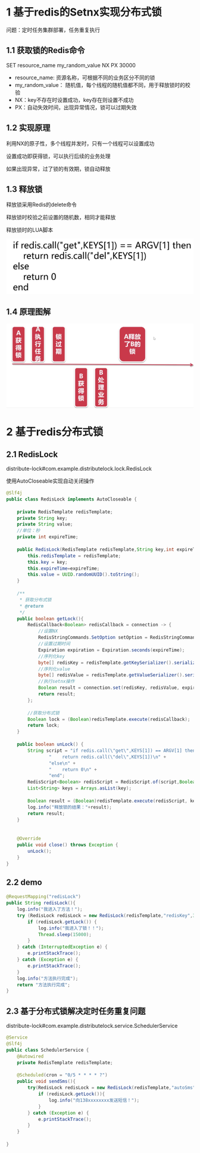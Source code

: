 # 1 基于redis的Setnx实现分布式锁

问题：定时任务集群部署，任务重复执行

## 1.1 获取锁的Redis命令

SET resource_name my_random_value NX PX 30000

- resource_name: 资源名称，可根据不同的业务区分不同的锁
- my_random_value： 随机值，每个线程的随机值都不同，用于释放锁时的校验
- NX：key不存在时设置成功，key存在则设置不成功
- PX：自动失效时间，出现异常情况，锁可以过期失效



## 1.2 实现原理

利用NX的原子性，多个线程并发时，只有一个线程可以设置成功

设置成功即获得锁，可以执行后续的业务处理

如果出现异常，过了锁的有效期，锁自动释放



## 1.3 释放锁

释放锁采用Redis的delete命令

释放锁时校验之前设置的随机数，相同才能释放

释放锁时的LUA脚本

![LUA脚本](./assets/LUA脚本.png)

## 1.4 原理图解

![原理图解](./assets/原理图解.png)

# 2 基于redis分布式锁

## 2.1 RedisLock

distribute-lock#com.example.distributelock.lock.RedisLock

使用AutoCloseable实现自动关闭操作

```java
@Slf4j
public class RedisLock implements AutoCloseable {

    private RedisTemplate redisTemplate;
    private String key;
    private String value;
    //单位：秒
    private int expireTime;

    public RedisLock(RedisTemplate redisTemplate,String key,int expireTime){
        this.redisTemplate = redisTemplate;
        this.key = key;
        this.expireTime=expireTime;
        this.value = UUID.randomUUID().toString();
    }

    /**
     * 获取分布式锁
     * @return
     */
    public boolean getLock(){
        RedisCallback<Boolean> redisCallback = connection -> {
            //设置NX
            RedisStringCommands.SetOption setOption = RedisStringCommands.SetOption.ifAbsent();
            //设置过期时间
            Expiration expiration = Expiration.seconds(expireTime);
            //序列化key
            byte[] redisKey = redisTemplate.getKeySerializer().serialize(key);
            //序列化value
            byte[] redisValue = redisTemplate.getValueSerializer().serialize(value);
            //执行setnx操作
            Boolean result = connection.set(redisKey, redisValue, expiration, setOption);
            return result;
        };

        //获取分布式锁
        Boolean lock = (Boolean)redisTemplate.execute(redisCallback);
        return lock;
    }

    public boolean unLock() {
        String script = "if redis.call(\"get\",KEYS[1]) == ARGV[1] then\n" +
                "    return redis.call(\"del\",KEYS[1])\n" +
                "else\n" +
                "    return 0\n" +
                "end";
        RedisScript<Boolean> redisScript = RedisScript.of(script,Boolean.class);
        List<String> keys = Arrays.asList(key);

        Boolean result = (Boolean)redisTemplate.execute(redisScript, keys, value);
        log.info("释放锁的结果："+result);
        return result;
    }


    @Override
    public void close() throws Exception {
        unLock();
    }
}
```

## 2.2 demo

```java
@RequestMapping("redisLock")
public String redisLock(){
    log.info("我进入了方法！");
    try (RedisLock redisLock = new RedisLock(redisTemplate,"redisKey",30)){
        if (redisLock.getLock()) {
            log.info("我进入了锁！！");
            Thread.sleep(15000);
        }
    } catch (InterruptedException e) {
        e.printStackTrace();
    } catch (Exception e) {
        e.printStackTrace();
    }
    log.info("方法执行完成");
    return "方法执行完成";
}
```

## 2.3 基于分布式锁解决定时任务重复问题

distribute-lock#com.example.distributelock.service.SchedulerService

```java
@Service
@Slf4j
public class SchedulerService {
    @Autowired
    private RedisTemplate redisTemplate;

    @Scheduled(cron = "0/5 * * * * ?")
    public void sendSms(){
        try(RedisLock redisLock = new RedisLock(redisTemplate,"autoSms",30)) {
            if (redisLock.getLock()){
                log.info("向138xxxxxxxx发送短信！");
            }
        } catch (Exception e) {
            e.printStackTrace();
        }
    }

}

```

